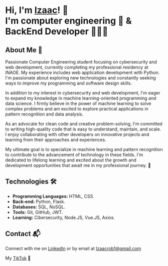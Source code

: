 # Hi, I'm <a href="https://www.linkedin.com/in/izaacrob/">Izaac<a/>! 👋 </br> <b>I'm computer engineering 🤖 & BackEnd Developer 🧑🏻‍💻</b>

## About Me 🚀
Passionate Computer Engineering student focusing on cybersecurity and web development, currently completing my professional residency at INAOE. My experience includes web application development with Python. I'm passionate about exploring new technologies and constantly seeking ways to improve my programming and software design skills.

In addition to my interest in cybersecurity and web development, I'm eager to expand my knowledge in machine learning-oriented programming and data science. I firmly believe in the power of machine learning to solve complex problems and am excited to explore practical applications in pattern recognition and data analysis.

As an advocate for clean code and creative problem-solving, I'm committed to writing high-quality code that is easy to understand, maintain, and scale. I enjoy collaborating with other developers on innovative projects and learning from their approaches and experiences.

My ultimate goal is to specialize in machine learning and pattern recognition to contribute to the advancement of technology in these fields. I'm dedicated to lifelong learning and excited about the growth and development opportunities that await me in my professional journey. 🌟

## Technologies 🛠️

- <b>Programming Languages:</b> HTML, CSS.
- <b>Back-end:</b> Python, Flask.
- <b>Databases:</b> SQL, NoSQL.
- <b>Tools:</b> Git, GitHub, JWT.
- <b>Learning:</b> Cibersecurity, Node.JS, Vue.JS, Axios.

## Contact 📬
Connect with me on [LinkedIn](https://www.linkedin.com/in/izaacrob/) or by email at Izaacrob1@gmail.com

My [TikTok](https://www.tiktok.com/@CodEv.ly) 📱




